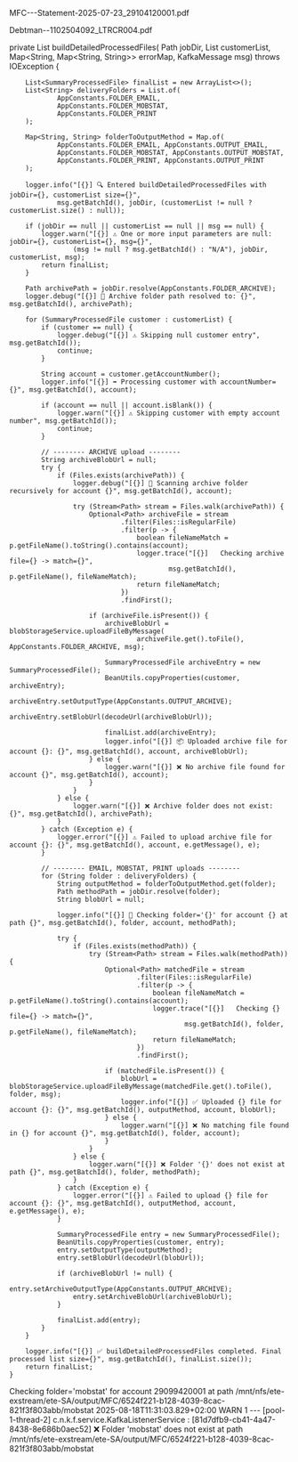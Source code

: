 MFC---Statement-2025-07-23_29104120001.pdf
 
Debtman--1102504092_LTRCR004.pdf




 private List<SummaryProcessedFile> buildDetailedProcessedFiles(
            Path jobDir,
            List<SummaryProcessedFile> customerList,
            Map<String, Map<String, String>> errorMap,
            KafkaMessage msg) throws IOException {

        List<SummaryProcessedFile> finalList = new ArrayList<>();
        List<String> deliveryFolders = List.of(
                AppConstants.FOLDER_EMAIL,
                AppConstants.FOLDER_MOBSTAT,
                AppConstants.FOLDER_PRINT
        );

        Map<String, String> folderToOutputMethod = Map.of(
                AppConstants.FOLDER_EMAIL, AppConstants.OUTPUT_EMAIL,
                AppConstants.FOLDER_MOBSTAT, AppConstants.OUTPUT_MOBSTAT,
                AppConstants.FOLDER_PRINT, AppConstants.OUTPUT_PRINT
        );

        logger.info("[{}] 🔍 Entered buildDetailedProcessedFiles with jobDir={}, customerList size={}",
                msg.getBatchId(), jobDir, (customerList != null ? customerList.size() : null));

        if (jobDir == null || customerList == null || msg == null) {
            logger.warn("[{}] ⚠️ One or more input parameters are null: jobDir={}, customerList={}, msg={}",
                    (msg != null ? msg.getBatchId() : "N/A"), jobDir, customerList, msg);
            return finalList;
        }

        Path archivePath = jobDir.resolve(AppConstants.FOLDER_ARCHIVE);
        logger.debug("[{}] 📂 Archive folder path resolved to: {}", msg.getBatchId(), archivePath);

        for (SummaryProcessedFile customer : customerList) {
            if (customer == null) {
                logger.debug("[{}] ⚠️ Skipping null customer entry", msg.getBatchId());
                continue;
            }

            String account = customer.getAccountNumber();
            logger.info("[{}] ➡️ Processing customer with accountNumber={}", msg.getBatchId(), account);

            if (account == null || account.isBlank()) {
                logger.warn("[{}] ⚠️ Skipping customer with empty account number", msg.getBatchId());
                continue;
            }

            // -------- ARCHIVE upload --------
            String archiveBlobUrl = null;
            try {
                if (Files.exists(archivePath)) {
                    logger.debug("[{}] 📄 Scanning archive folder recursively for account {}", msg.getBatchId(), account);

                    try (Stream<Path> stream = Files.walk(archivePath)) {
                        Optional<Path> archiveFile = stream
                                .filter(Files::isRegularFile)
                                .filter(p -> {
                                    boolean fileNameMatch = p.getFileName().toString().contains(account);
                                    logger.trace("[{}]   Checking archive file={} -> match={}",
                                            msg.getBatchId(), p.getFileName(), fileNameMatch);
                                    return fileNameMatch;
                                })
                                .findFirst();

                        if (archiveFile.isPresent()) {
                            archiveBlobUrl = blobStorageService.uploadFileByMessage(
                                    archiveFile.get().toFile(), AppConstants.FOLDER_ARCHIVE, msg);

                            SummaryProcessedFile archiveEntry = new SummaryProcessedFile();
                            BeanUtils.copyProperties(customer, archiveEntry);
                            archiveEntry.setOutputType(AppConstants.OUTPUT_ARCHIVE);
                            archiveEntry.setBlobUrl(decodeUrl(archiveBlobUrl));

                            finalList.add(archiveEntry);
                            logger.info("[{}] 📦 Uploaded archive file for account {}: {}", msg.getBatchId(), account, archiveBlobUrl);
                        } else {
                            logger.warn("[{}] ❌ No archive file found for account {}", msg.getBatchId(), account);
                        }
                    }
                } else {
                    logger.warn("[{}] ❌ Archive folder does not exist: {}", msg.getBatchId(), archivePath);
                }
            } catch (Exception e) {
                logger.error("[{}] ⚠️ Failed to upload archive file for account {}: {}", msg.getBatchId(), account, e.getMessage(), e);
            }

            // -------- EMAIL, MOBSTAT, PRINT uploads --------
            for (String folder : deliveryFolders) {
                String outputMethod = folderToOutputMethod.get(folder);
                Path methodPath = jobDir.resolve(folder);
                String blobUrl = null;

                logger.info("[{}] 📂 Checking folder='{}' for account {} at path {}", msg.getBatchId(), folder, account, methodPath);

                try {
                    if (Files.exists(methodPath)) {
                        try (Stream<Path> stream = Files.walk(methodPath)) {
                            Optional<Path> matchedFile = stream
                                    .filter(Files::isRegularFile)
                                    .filter(p -> {
                                        boolean fileNameMatch = p.getFileName().toString().contains(account);
                                        logger.trace("[{}]   Checking {} file={} -> match={}",
                                                msg.getBatchId(), folder, p.getFileName(), fileNameMatch);
                                        return fileNameMatch;
                                    })
                                    .findFirst();

                            if (matchedFile.isPresent()) {
                                blobUrl = blobStorageService.uploadFileByMessage(matchedFile.get().toFile(), folder, msg);
                                logger.info("[{}] ✅ Uploaded {} file for account {}: {}", msg.getBatchId(), outputMethod, account, blobUrl);
                            } else {
                                logger.warn("[{}] ❌ No matching file found in {} for account {}", msg.getBatchId(), folder, account);
                            }
                        }
                    } else {
                        logger.warn("[{}] ❌ Folder '{}' does not exist at path {}", msg.getBatchId(), folder, methodPath);
                    }
                } catch (Exception e) {
                    logger.error("[{}] ⚠️ Failed to upload {} file for account {}: {}", msg.getBatchId(), outputMethod, account, e.getMessage(), e);
                }

                SummaryProcessedFile entry = new SummaryProcessedFile();
                BeanUtils.copyProperties(customer, entry);
                entry.setOutputType(outputMethod);
                entry.setBlobUrl(decodeUrl(blobUrl));

                if (archiveBlobUrl != null) {
                    entry.setArchiveOutputType(AppConstants.OUTPUT_ARCHIVE);
                    entry.setArchiveBlobUrl(archiveBlobUrl);
                }

                finalList.add(entry);
            }
        }

        logger.info("[{}] ✅ buildDetailedProcessedFiles completed. Final processed list size={}", msg.getBatchId(), finalList.size());
        return finalList;
    }


Checking folder='mobstat' for account 29099420001 at path /mnt/nfs/ete-exstream/ete-SA/output/MFC/6524f221-b128-4039-8cac-821f3f803abb/mobstat
2025-08-18T11:31:03.829+02:00  WARN 1 --- [pool-1-thread-2] c.n.k.f.service.KafkaListenerService     : [81d7dfb9-cb41-4a47-8438-8e686b0aec52] ❌ Folder 'mobstat' does not exist at path /mnt/nfs/ete-exstream/ete-SA/output/MFC/6524f221-b128-4039-8cac-821f3f803abb/mobstat
